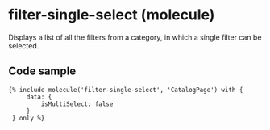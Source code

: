 # filter-single-select (molecule)

Displays a list of all the filters from a category, in which a single filter can be selected.

## Code sample

```
{% include molecule('filter-single-select', 'CatalogPage') with {
     data: {
         isMultiSelect: false
     }
 } only %}
```
